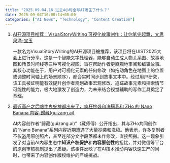 ```yaml
---
title: "2025.09.04.16 过去4小时全球AI发生了什么？"
date: 2025-09-04T16:00:14+08:00
categories: ["AI News", "Technology", "Content Creation"]
---
```


1.  [AI开源项目推荐：VisualStoryWriting 可视化故事创作：让你笔尖起舞，文思泉涌-宝玉](https://x.com/dotey/status/1963457892704493589)

    一款名为VisualStoryWriting的AI开源项目被推荐，该项目将在UIST2025大会上进行分享。这是一个智能文字处理器，能够自动生成人物关系图、故事地图和场景时间线等三种可视化视图，旨在帮助作者更直观地审阅和编辑故事。其核心功能在于，用户对可视化元素的任何修改（如拖动角色在地图上的位置或调整时间轴上的场景顺序），都会实时同步到故事文本中。经过用户研究，该工具被证明能有效提升创作者规划故事宏观修改、追踪故事元素和探索情节可能性的能力，极大地激发了创造力，为未来结合视觉辅助的写作工具奠定了基础。

2.  [最近高产之后啥牛鬼蛇神都出来了，疯狂抄袭和洗稿我和 ZHo 的 Nano Banana 内容-歸藏(guizang.ai)](https://x.com/op7418/status/1963477794987372728)

    AI内容创作者“歸藏(guizang.ai)”（藏师傅）公开指出，其与ZHo共同创作的“Nano Banana”系列内容近期遭遇了大量抄袭和洗稿。他表示，许多复制者不仅盗用原创照片，甚至连部分文字段落都未作修改，直接照搬。这一现象引发了对当前AI内容生态中**知识产权保护**和**内容原创性**的担忧，并对微信等平台的原创审核机制提出了质疑。该事件反映了在AI技术推动内容快速生产的同时，也带来了内容创作版权维护的严峻挑战。
